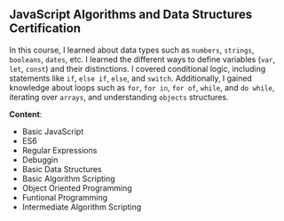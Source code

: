 ## JavaScript Algorithms and Data Structures Certification

In this course, I learned about data types such as `numbers`, `strings`, `booleans`, `dates`, etc. I learned the different ways to define variables (`var`, `let`, `const`) and their distinctions. I covered conditional logic, including statements like `if`, `else if`, `else`, and `switch`. Additionally, I gained knowledge about loops such as `for`, `for in`, `for of`, `while`, and `do while`, iterating over `arrays`, and understanding `objects` structures.

**Content**:

- Basic JavaScript
- ES6
- Regular Expressions
- Debuggin
- Basic Data Structures
- Basic Algorithm Scripting
- Object Oriented Programming
- Funtional Programming
- Intermediate Algorithm Scripting

